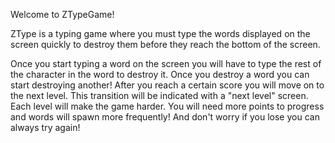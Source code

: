 Welcome to ZTypeGame!

ZType is a typing game where you must type the words displayed on the screen quickly to destroy 
them before they reach the bottom of the screen. 

Once you start typing a word on the screen you will have to type the rest of the character 
in the word to destroy it. Once you destroy a word you can start destroying another! After 
you reach a certain score you will move on to the next level. This transition will be indicated 
with a "next level" screen. Each level will make the game harder. You will need more points to 
progress and words will spawn more frequently! And don't worry if you lose you can always try again!

